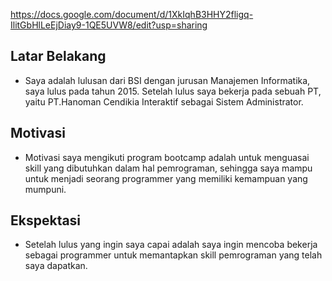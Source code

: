 https://docs.google.com/document/d/1XkIqhB3HHY2fligq-IlitGbHlLeEjDiay9-1QE5UVW8/edit?usp=sharing

[//]: # (Ceritakan sedikit tentang latar belakangmu seperti pendidikan terakhir atau pekerjaan sebelumnya)
## Latar Belakang
- Saya adalah lulusan dari BSI dengan jurusan Manajemen Informatika, saya lulus pada tahun 2015. Setelah lulus saya bekerja pada sebuah PT, yaitu PT.Hanoman Cendikia Interaktif sebagai Sistem Administrator.

[//]: # (Motivasi apa yang mendorongmu untuk ikut program coding bootcamp di Hacktiv8?)
## Motivasi
- Motivasi saya mengikuti program bootcamp adalah untuk menguasai skill yang dibutuhkan dalam hal pemrograman, sehingga saya mampu untuk menjadi seorang programmer yang memiliki kemampuan yang mumpuni.

[//]: # (Beri tahu kami, apa yang ingin kamu dapatkan di Hacktiv8 dan apa yang ingin kamu capai setelah lulus dari sini?)
## Ekspektasi
- Setelah lulus yang ingin saya capai adalah saya ingin mencoba bekerja sebagai programmer untuk memantapkan skill pemrograman yang telah saya dapatkan.

[//]: # (Apakah ada hal lain yang ingin disampaikan? Bila ada, kamu bebas untuk menuliskannya)
